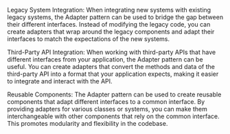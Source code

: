 Legacy System Integration: When integrating new systems with existing legacy systems, the Adapter pattern can be used to bridge the gap between their different interfaces. Instead of modifying the legacy code, you can create adapters that wrap around the legacy components and adapt their interfaces to match the expectations of the new systems.

Third-Party API Integration: When working with third-party APIs that have different interfaces from your application, the Adapter pattern can be useful. You can create adapters that convert the methods and data of the third-party API into a format that your application expects, making it easier to integrate and interact with the API.

Reusable Components: The Adapter pattern can be used to create reusable components that adapt different interfaces to a common interface. By providing adapters for various classes or systems, you can make them interchangeable with other components that rely on the common interface. This promotes modularity and flexibility in the codebase.